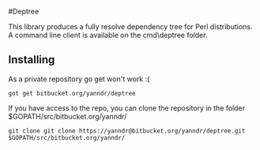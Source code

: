#Deptree 

This library produces a fully resolve dependency tree for Perl distributions. 
A command line client is available on the cmd\deptree folder.

## Installing

As a private repository go get won't work :(
 ```
 got get bitbucket.org/yanndr/deptree 
 ```

If you have access to the repo, you can clone the repository in the folder $GOPATH/src/bitbucket.org/yanndr/

```
git clone git clone https://yanndr@bitbucket.org/yanndr/deptree.git $GOPATH/src/bitbucket.org/yanndr/
```